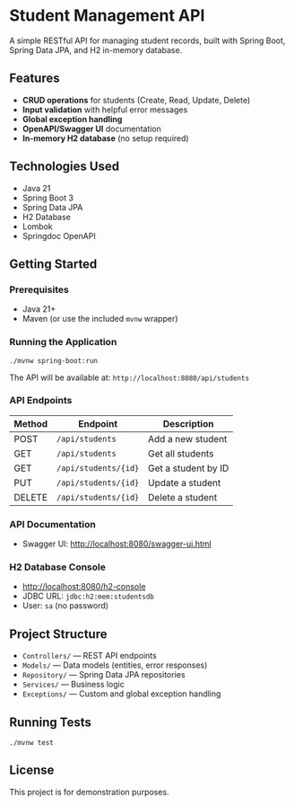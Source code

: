 # Student Management API

A simple RESTful API for managing student records, built with Spring Boot, Spring Data JPA, and H2 in-memory database.

## Features
- **CRUD operations** for students (Create, Read, Update, Delete)
- **Input validation** with helpful error messages
- **Global exception handling**
- **OpenAPI/Swagger UI** documentation
- **In-memory H2 database** (no setup required)

## Technologies Used
- Java 21
- Spring Boot 3
- Spring Data JPA
- H2 Database
- Lombok
- Springdoc OpenAPI

## Getting Started

### Prerequisites
- Java 21+
- Maven (or use the included `mvnw` wrapper)

### Running the Application

```
./mvnw spring-boot:run
```

The API will be available at: `http://localhost:8080/api/students`

### API Endpoints

| Method | Endpoint                | Description              |
|--------|-------------------------|--------------------------|
| POST   | `/api/students`         | Add a new student        |
| GET    | `/api/students`         | Get all students         |
| GET    | `/api/students/{id}`    | Get a student by ID      |
| PUT    | `/api/students/{id}`    | Update a student         |
| DELETE | `/api/students/{id}`    | Delete a student         |

### API Documentation
- Swagger UI: [http://localhost:8080/swagger-ui.html](http://localhost:8080/swagger-ui.html)

### H2 Database Console
- [http://localhost:8080/h2-console](http://localhost:8080/h2-console)
- JDBC URL: `jdbc:h2:mem:studentsdb`
- User: `sa` (no password)

## Project Structure
- `Controllers/` — REST API endpoints
- `Models/` — Data models (entities, error responses)
- `Repository/` — Spring Data JPA repositories
- `Services/` — Business logic
- `Exceptions/` — Custom and global exception handling

## Running Tests

```
./mvnw test
```

## License
This project is for demonstration purposes.
